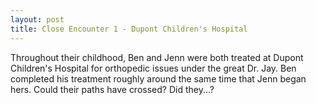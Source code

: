 ```yaml
---
layout: post
title: Close Encounter 1 - Dupont Children's Hospital
---
```


Throughout their childhood, Ben and Jenn were both treated at Dupont Children's Hospital for orthopedic issues under the great Dr. Jay. Ben completed his treatment roughly around the same time that Jenn began hers. Could their paths have crossed? Did they...?
